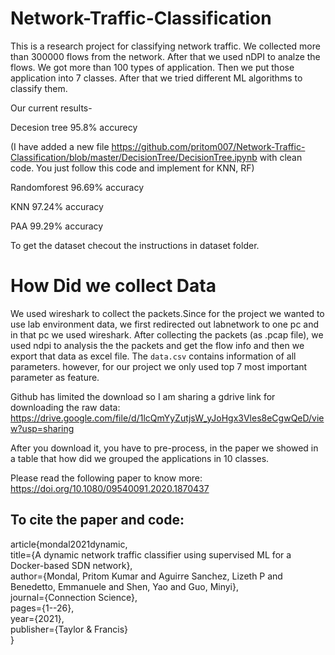 # Network-Traffic-Classification

This is a research project for classifying network traffic. We collected more than 300000 flows from the network. After that we used nDPI to analze the flows. We got more than 100 types of application. Then we put those application into 7 classes. After that we tried different ML algorithms to classify them.

Our current results-

Decesion tree 95.8% accurecy 

(I have added a new file https://github.com/pritom007/Network-Traffic-Classification/blob/master/DecisionTree/DecisionTree.ipynb  with clean code. You just follow this code and implement for KNN, RF)

Randomforest 96.69% accuracy

KNN 97.24% accuracy

PAA 99.29% accuracy

To get the dataset checout the instructions in dataset folder.

# How Did we collect Data

We used wireshark to collect the packets.Since for the project we wanted to use lab environment data, we first redirected out labnetwork to one pc and in that pc we used wireshark. After collecting the packets (as .pcap file), we used ndpi to analysis the the packets and get the flow info and then we export that data as excel file. The `data.csv` contains information of all parameters. however, for our project we only used top 7 most important parameter as feature.

Github has limited the download so I am sharing a gdrive link for downloading the raw data: https://drive.google.com/file/d/1lcQmYyZutjsW_yJoHgx3Vles8eCgwQeD/view?usp=sharing

After you download it, you have to pre-process, in the paper we showed in a table that how did we grouped the applications in 10 classes. 

Please read the following paper to know more: https://doi.org/10.1080/09540091.2020.1870437

## To cite the paper and code:

article{mondal2021dynamic,<br>
  title={A dynamic network traffic classifier using supervised ML for a Docker-based SDN network},<br>
  author={Mondal, Pritom Kumar and Aguirre Sanchez, Lizeth P and Benedetto, Emmanuele and Shen, Yao and Guo, Minyi},<br>
  journal={Connection Science},<br>
  pages={1--26},<br>
  year={2021},<br>
  publisher={Taylor \& Francis}<br>
}


